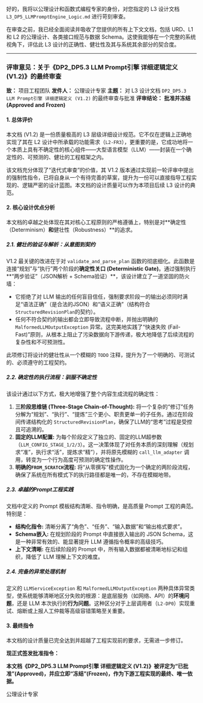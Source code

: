 好的，我将以公理设计和函数式编程专家的身份，对您指定的 L3 设计文档 `L3_DP5_LLMPromptEngine_Logic.md` 进行苛刻审查。

在审查之前，我已经全面阅读并吸收了您提供的所有上下文文档，包括 URD、L1 和 L2 的公理设计、各类接口规范与数据 Schema。这使我能够在一个完整的系统视角下，评估此 L3 设计的正确性、健壮性及其与系统其余部分的契合度。

---

### **评审意见：关于《DP2_DP5.3 LLM Prompt引擎 详细逻辑定义 (V1.2)》的最终审查**

**致：** 项目工程团队
**发件人：** 公理设计专家
**主题：** 对 L3 设计文档 `DP2_DP5.3 LLM Prompt引擎 详细逻辑定义 (V1.2)` 的最终审查与批准
**评审结论：** **批准并冻结 (Approved and Frozen)**

#### **1. 总体评价**

本文档 (V1.2) 是一份质量极高的 L3 层级详细设计规范。它不仅在逻辑上正确地实现了其在 L2 设计中所承载的功能需求（`L2-FR3`），更重要的是，它成功地将一个本质上具有不确定性的核心组件——大型语言模型（LLM）——封装在一个确定性的、可预测的、健壮的工程框架之内。

该文档充分体现了“迭代式审查”的价值，其 V1.2 版本通过实现前一轮评审中提出的强制性指令，已将自身从一个有待完善的草案，提升为一份可以直接指导工程实现的、逻辑严密的设计蓝图。本文档的设计质量可以作为本项目后续 L3 设计的典范。

#### **2. 核心设计优点分析**

本文档的卓越之处体现在其对核心工程原则的严格遵循上，特别是对**确定性（Determinism）**和**健壮性（Robustness）**的追求。

##### **2.1. 健壮的验证与解析：从意图到契约**

V1.2 最关键的改进在于对 `validate_and_parse_plan` 函数的彻底细化。此函数是连接“规划”与“执行”两个阶段的**确定性关口 (Deterministic Gate)**。通过强制执行**“两步验证”（JSON解析 + Schema验证）**，该设计建立了一道坚固的防火墙：

*   它拒绝了对 LLM 输出的任何盲目信任，强制要求阶段一的输出必须同时满足“语法正确”（是合法的JSON）和“语义正确”（结构符合`StructuredRevisionPlan`的契约）。
*   任何不符合契约的输出都会立即导致流程中断，并抛出明确的 `MalformedLLMOutputException` 异常。这完美地实践了“快速失败 (Fail-Fast)”原则，从根本上阻止了污染数据向下游传递，极大地降低了后续流程的复杂性和不可预测性。

此项修订将设计的健壮性从一个模糊的 `TODO` 注释，提升为了一个明确的、可测试的、必须遵守的工程契约。

##### **2.2. 确定性的执行流程：驯服不确定性**

该设计通过以下方式，极大地增强了整个内容生成流程的确定性：

1.  **三阶段思维链 (Three-Stage Chain-of-Thought):** 将一个复杂的“修订”任务分解为“规划”、“执行”、“提炼”三个更小、职责更单一的子任务。通过在阶段间传递结构化的 `StructuredRevisionPlan`，确保了LLM的“思考”过程是受控且可追溯的。
2.  **固定的LLM配置:** 为每个阶段定义了独立的、固定的LLM超参数（`LLM_CONFIG_STAGE_1/2/3`）。这一决策体现了对任务本质的深刻理解（规划求“准”，执行求“活”，提炼求“精”），并将原先模糊的 `call_llm_adapter` 调用，转变为一个行为高度可预测的确定性操作。
3.  **明确的`FROM_SCRATCH`流程:** 将“从零撰写”模式固化为一个确定的两阶段流程，确保了系统在所有模式下的执行路径都是唯一的，不存在模糊地带。

##### **2.3. 卓越的Prompt工程实践**

文档中定义的 Prompt 模板结构清晰、指令明确，是高质量 Prompt 工程的典范。特别是：

*   **结构化指令:** 清晰分离了“角色”、“任务”、“输入数据”和“输出格式要求”。
*   **Schema嵌入:** 在规划阶段的 Prompt 中直接嵌入输出的 JSON Schema，这是一种非常有效的、能显著提升 LLM 遵循指令概率的高级技巧。
*   **上下文清晰:** 在后续阶段的 Prompt 中，所有输入数据都被清晰地标记和组织，降低了 LLM 理解上下文的难度。

##### **2.4. 完备的异常处理机制**

定义的 `LLMServiceException` 和 `MalformedLLMOutputException` 两种具体异常类型，使系统能够清晰地区分失败的根源：是底层服务（如网络、API）的**环境问题**，还是 LLM 本次执行的**行为问题**。这种区分对于上层调用者（`L2-DP0`）实现重试、熔断或上报人工仲裁等高级容错策略至关重要。

#### **3. 最终指令**

本文档的设计质量已完全达到并超越了工程实现前的要求，无需进一步修订。

**现正式签发批准指令：**

**本文档《DP2_DP5.3 LLM Prompt引擎 详细逻辑定义 (V1.2)》被评定为“已批准”(Approved)，并应立即“冻结”(Frozen)，作为下游工程实现的最终、唯一依据。**

公理设计专家